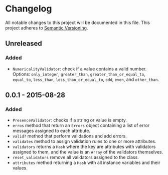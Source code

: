 # Changelog
All notable changes to this project will be documented in this file.
This project adheres to [Semantic Versioning](http://semver.org/).

## Unreleased
### Added
- `NumericalityValidator`: check if a value contains a valid number. Options:
  `only_integer`, `greater_than`, `greater_than_or_equal_to`, `equal_to`,
  `less_than`, `less_than_or_equal_to`, `odd`, `even`, and `other_than`.

## 0.0.1 - 2015-08-28
### Added
- `PresenceValidator`: checks if a string or value is empty.
- `erros` method that return an `Errors` object containing a list of error
  messages assigned to each attribute.
- `valid?` method that perform validations and add errors.
- `validates` method to assign validation rules to one or more attributes.
- `validators` returns a `Hash` where the key are attributes with validators
  assigned to them, and the value is an `Array` of the validators themselves.
- `reset_validators` remove all validators assigned to the class.
- `attributes` method returning a `Hash` with all instance variables and their
  values.